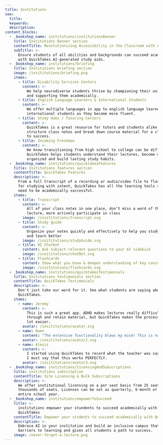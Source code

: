 ```yaml
---
title: Institutions
seo:
  title:
  keywords:
  description:
content_blocks:
  - _bookshop_name: institutions/institutionsBanner
    title: Institutions Banner section
    contentTitle: Revolutionizing Accessibility in the Classroom with AI
    subTitle: >-
      Ensure students of all abilities and backgrounds can succeed academically
      with QuickTakes AI-generated study aids.
  - _bookshop_name: institutions/briefing
    title: Institutions briefing section
    image: /insititutions/briefing.png
    items:
      - title: Disability Services Centers
        content: >-
          We help neurodiverse students thrive by championing their uniqueness
          and supporting them academically.
      - title: English Language Learners & International Students
        content: >-
          We offer multiple languages in app to english language learners and
          international students as they become more fluent.
      - title: Study Hubs / Tutoring Centers
        content: >-
          QuickTakes is a great resource for tutors and students alike! We
          structure class notes and break down course material for a clear path
          to success.
      - title: Incoming Freshman
        content: >-
          We know transitioning from high school to college can be difficult.
          QuickTakes helps students understand their lectures, become more
          organized and build lasting study habits.
  - _bookshop_name: institutions/quicktakesFeatures
    title: Institutions features section
    contentTitle: QuickTakes Features
    description: >-
      From a full transcript of a recording or audio/video file to flashcards
      for studying with intent, QuickTakes has all the learning tools students
      need to be academically successful.
    items:
      - title: Transcript
        content: >-
          All of your class notes in one place, don’t miss a word of the
          lecture, more actively participate in class
        image: /insititutions/transcript.svg
      - title: Study guide
        content: >-
          Organize your notes quickly and effectively to help you study smarter
          and learn better
        image: /insititutions/studyGuide.svg
      - title: AI Chatbot
        content: Ask subject-relevant questions to your AI sidekick
        image: /insititutions/chatBot.svg
      - title: Flashcards
        content: Show what you know & deepen understanding of key concepts + terms
        image: /insititutions/flashcards.svg
  - _bookshop_name: institutions/quicktakesTestimonials
    title: Institutions testimonials section
    contentTitle: QuickTakes Testimonials
    description: >-
      Don't just take our word for it. See what students are saying about
      QuickTakes.
    items:
      - name: Jeremy
        content: >-
          This is such a great app. ADHD makes lectures really difficult to get
          through and retain material, but QuickTakes makes the process a whole
          lot easier.
        avatar: /insititutions/avatar.svg
      - name: Owen
        content: "The extensive functionality blows my mind! This is not work, it's a masterpiece. It even translates on-the-fly too. WOW! 😀 What a bonus for my English-only friends, and my Spanish (ELL) wife too!\_"
        avatar: /insititutions/avatar2.svg
      - name: Alexis
        content: >-
          I started using QuickTakes to record what the teacher was saying, and
          I must say that this works PERFECTLY.
        avatar: /insititutions/avatar3.svg
  - _bookshop_name: institutions/licensingAndSubscriptions
    title: institutions subscription
    contentTitle: Site Licensing & Bulk Subscriptions
    description: >-
      We offer institutional licensing on a per seat basis from 25 seats to
      thousands of seats. Licenses can be set as quarterly, 6-month or the
      entire school year.
  - _bookshop_name: institutions/empowerToSucceed
    title: >-
      institutions empower your stundents to succeed academically with
      QuickTakes
    contentTitle: Empower your students to succeed academically with QuickTakes
    description: >-
      Embrace AI in your institution and build an inclusive campus that removes
      barriers to learning and gives all students a path to success.
    image: /never-forget-a-lecture.png
---
```

